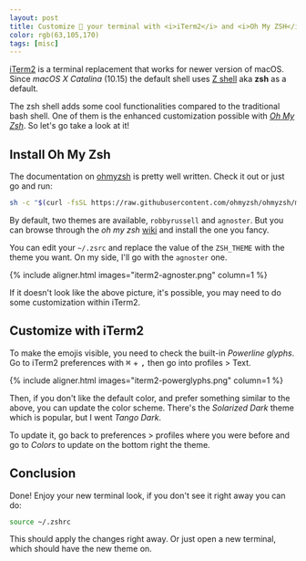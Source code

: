 ```yaml
---
layout: post
title: Customize 🎨 your terminal with <i>iTerm2</i> and <i>Oh My ZSH</i>
color: rgb(63,105,170)
tags: [misc]
---
```


[iTerm2](https://iterm2.com/) is a terminal replacement that works for newer version of macOS.
Since *macOS X Catalina* (10.15) the default shell uses [Z shell](https://en.wikipedia.org/wiki/Z_shell) aka **zsh** as a default.

The zsh shell adds some cool functionalities compared to the traditional bash shell.
One of them is the enhanced customization possible with [*Oh My Zsh*](https://ohmyz.sh/).
So let's go take a look at it!

## Install Oh My Zsh

The documentation on [ohmyzsh](https://github.com/ohmyzsh/ohmyzsh) is pretty well written. 
Check it out or just go and run:

```bash
sh -c "$(curl -fsSL https://raw.githubusercontent.com/ohmyzsh/ohmyzsh/master/tools/install.sh)"
```

By default, two themes are available, `robbyrussell` and `agnoster`.
But you can browse through the *oh my zsh* [wiki](https://github.com/ohmyzsh/ohmyzsh/wiki/Themes) and install the one you fancy.

You can edit your `~/.zsrc` and replace the value of the `ZSH_THEME` with the theme you want.
On my side, I'll go with the `agnoster` one.

{% include aligner.html images="iterm2-agnoster.png" column=1 %}

If it doesn't look like the above picture, it's possible, you may need to do some customization within iTerm2.

## Customize with iTerm2

To make the emojis visible, you need to check the built-in *Powerline glyphs*.
Go to iTerm2 preferences with <kbd>⌘</kbd> + <kbd>,</kbd> then go into profiles > Text.

{% include aligner.html images="iterm2-powerglyphs.png" column=1 %}

Then, if you don't like the default color, and prefer something similar to the above, you can update the color scheme.
There's the *Solarized Dark* theme which is popular, but I went *Tango Dark*.

To update it, go back to preferences > profiles where you were before and go to *Colors* to update on the bottom right
the theme.

## Conclusion

Done! Enjoy your new terminal look, if you don't see it right away you can do:

```bash
source ~/.zshrc
```

This should apply the changes right away.
Or just open a new terminal, which should have the new theme on.
